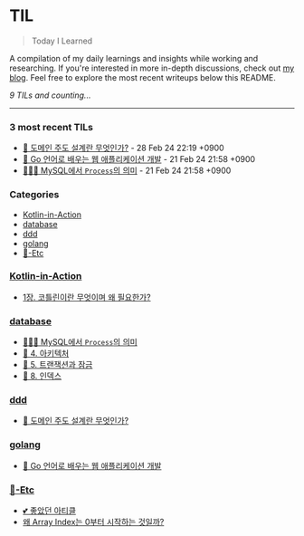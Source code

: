 # TIL
> Today I Learned

A compilation of my daily learnings and insights while working and researching.
If you're interested in more in-depth discussions, check out [my blog][1].
Feel free to explore the most recent writeups below this README.


_9 TILs and counting..._

---

### 3 most recent TILs

- [📖 도메인 주도 설계란 무엇인가?](domain-driven-design-quickly.md) - 28 Feb 24 22:19 +0900
- [📖 Go 언어로 배우는 웹 애플리케이션 개발](web-application-development-in-go-programming-language.md) - 21 Feb 24 21:58 +0900
- [👩🏻‍💻 MySQL에서 `Process`의 의미](database/MySQL에서-Process의-의미.md) - 21 Feb 24 21:58 +0900

### Categories

- [Kotlin-in-Action](#kotlin-in-action)
- [database](#database)
- [ddd](#ddd)
- [golang](#golang)
- [📌-Etc](#📌-etc)

### [Kotlin-in-Action](#kotlin-in-action)
- [1장. 코틀린이란 무엇이며 왜 필요한가?](Kotlin-in-Action/1-코틀린이란-무엇이며-왜-필요한가.md)

### [database](#database)
- [👩🏻‍💻 MySQL에서 `Process`의 의미](database/MySQL에서-Process의-의미.md)
- [📖 4. 아키텍처](database/real-mysql_4-아키텍처.md)
- [📖 5. 트랜잭션과 잠금](database/real-mysql_5-트랜잭션과-잠금.md)
- [📖 8. 인덱스](database/real-mysql_8-인덱스.md)

### [ddd](#ddd)
- [📖 도메인 주도 설계란 무엇인가?](domain-driven-design-quickly.md)

### [golang](#golang)
- [📖 Go 언어로 배우는 웹 애플리케이션 개발](web-application-development-in-go-programming-language.md)

### [📌-Etc](#📌-etc)
- [💕 좋았던 아티클](📌-Etc/Reference-articles.md)
- [왜 Array Index는 0부터 시작하는 것일까?](📌-Etc/Why-does-the-Array-Index-start-from-Zero.md)

[1]: https://new-pow.tistory.com


